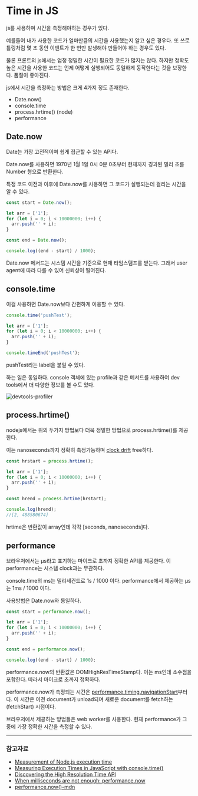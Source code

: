 # Time in JS

js를 사용하며 시간을 측정해야하는 경우가 있다.

예를들어 내가 사용한 코드가 얼마만큼의 시간을 사용했는지 알고 싶은 경우다.
또 쓰로틀링처럼 몇 초 동안 이벤트가 한 번만 발생해야 만들어야 하는 경우도 있다.

물론 프론트의 js에서는 엄청 정밀한 시간이 필요한 코드가 많지는 않다.
하지만 정확도 높은 시간을 사용한 코드는 언제 어떻게 실행되어도 동일하게 동작한다는 것을 보장한다. 품질이 좋아진다.

js에서 시간을 측정하는 방법은 크게 4가지 정도 존재한다.

- Date.now()
- console.time
- process.hrtime() (node)
- performance

## Date.now

Date는 가장 고전적이며 쉽게 접근할 수 있는 API다.

Date.now를 사용하면 1970년 1월 1일 0시 0분 0초부터 현재까지 경과된 밀리 초를 Number 형으로 반환한다.

특정 코드 이전과 이후에 Date.now를 사용하면 그 코드가 실행되는데 걸리는 시간을 알 수 있다.

```js
const start = Date.now();

let arr = ['1'];
for (let i = 0; i < 10000000; i++) {
  arr.push('' + i);
}

const end = Date.now();

console.log((end - start) / 1000);
```

Date.now 메서드는 시스템 시간을 기준으로 현재 타임스탬프를 받는다. 그래서 user agent에 따라 다를 수 있어 신뢰성이 떨어진다.

## console.time

이걸 사용하면 Date.now보다 간편하게 이용할 수 있다.

```js
console.time('pushTest');

let arr = ['1'];
for (let i = 0; i < 10000000; i++) {
  arr.push('' + i);
}

console.timeEnd('pushTest');
```

pushTest라는 label을 붙일 수 있다.

하는 일은 동일하다. console 객체에 있는 profile과 같은 메서드를 사용하여 dev tools에서 더 다양한 정보를 볼 수도 있다.

![devtools-profiler](https://user-images.githubusercontent.com/24724691/59844588-4136d200-9396-11e9-9246-202df143ab0f.PNG)

## process.hrtime()

nodejs에서는 위의 두가지 방법보다 더욱 정밀한 방법으로 process.hrtime()를 제공한다.

이는 nanoseconds까지 정확히 측정가능하며 [clock drift](https://en.wikipedia.org/wiki/Clock_drift) free하다.

```js
const hrstart = process.hrtime();

let arr = ['1'];
for (let i = 0; i < 10000000; i++) {
  arr.push('' + i);
}

const hrend = process.hrtime(hrstart);

console.log(hrend);
//[2, 488580674]
```

hrtime은 반환값이 array인데 각각 [seconds, nanoseconds]다.

## performance

브라우저에서는 μs라고 표기하는 마이크로 초까지 정확한 API를 제공한다. 이 performance는 시스템 clock과는 무관하다.

console.time의 ms는 밀리세컨드로 1s / 1000 이다.
performance에서 제공하는 μs는 1ms / 1000 이다.

사용방법은 Date.now와 동일하다.

```js
const start = performance.now();

let arr = ['1'];
for (let i = 0; i < 10000000; i++) {
  arr.push('' + i);
}

const end = performance.now();

console.log((end - start) / 1000);
```

performance.now의 반환값은 DOMHighResTimeStamp다. 이는 ms인데 소수점을 포함한다. 따라서 마이크로 초까지 정확하다.

performance.now가 측정되는 시간은 [performance.timing.navigationStart](https://www.w3.org/TR/navigation-timing/#dom-performancetiming-navigationstart)부터다.
이 시간은 이전 document가 unload되며 새로운 document를 fetch하는(fetchStart) 시점이다.

브라우저에서 제공하는 방법들은 web worker를 사용한다. 현재 performance가 그 중에 가장 정확한 시간을 측정할 수 있다.

---

### 참고자료

- [Measurement of Node.js execution time](https://blog.abelotech.com/posts/measure-execution-time-nodejs-javascript/)
- [Measuring Execution Times in JavaScript with console.time()](https://mariusschulz.com/blog/measuring-execution-times-in-javascript-with-consoletime)
- [Discovering the High Resolution Time API](https://www.sitepoint.com/discovering-the-high-resolution-time-api/)
- [When milliseconds are not enough: performance.now](https://developers.google.com/web/updates/2012/08/When-milliseconds-are-not-enough-performance-now)
- [performance.now()-mdn](https://developer.mozilla.org/ko/docs/Web/API/Performance/now)
